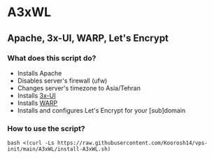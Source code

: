 # A3xWL
## Apache, 3x-UI, WARP, Let's Encrypt

### What does this script do?
- Installs Apache
- Disables server's firewall (ufw)
- Changes server's timezone to Asia/Tehran
- Installs [3x-UI](https://github.com/MHSanaei/3x-ui/)
- Installs [WARP](https://github.com/hamid-gh98/x-ui-scripts)
- Installs and configures Let's Encrypt for your [sub]domain

### How to use the script?
```
bash <(curl -Ls https://raw.githubusercontent.com/Koorosh14/vps-init/main/A3xWL/install-A3xWL.sh)
```